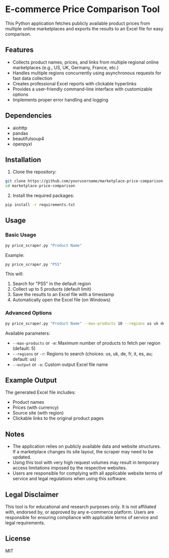 # E-commerce Price Comparison Tool

This Python application fetches publicly available product prices from multiple online marketplaces and exports the results to an Excel file for easy comparison.

## Features

- Collects product names, prices, and links from multiple regional online marketplaces (e.g., US, UK, Germany, France, etc.)
- Handles multiple regions concurrently using asynchronous requests for fast data collection
- Creates professional Excel reports with clickable hyperlinks
- Provides a user-friendly command-line interface with customizable options
- Implements proper error handling and logging

## Dependencies

- aiohttp
- pandas
- beautifulsoup4
- openpyxl

## Installation

1. Clone the repository:

```bash
git clone https://github.com/yourusername/marketplace-price-comparison.git
cd marketplace-price-comparison
```

2. Install the required packages:

```bash
pip install -r requirements.txt
```

## Usage

### Basic Usage

```bash
py price_scraper.py "Product Name"
```

Example:

```bash
py price_scraper.py "PS5"
```

This will:
1. Search for "PS5" in the default region
2. Collect up to 5 products (default limit)
3. Save the results to an Excel file with a timestamp
4. Automatically open the Excel file (on Windows)

### Advanced Options

```bash
py price_scraper.py "Product Name" --max-products 10 --regions us uk de --output results.xlsx
```

Available parameters:
- `--max-products` or `-m`: Maximum number of products to fetch per region (default: 5)
- `--regions` or `-r`: Regions to search (choices: us, uk, de, fr, it, es, au; default: us)
- `--output` or `-o`: Custom output Excel file name

## Example Output

The generated Excel file includes:
- Product names
- Prices (with currency)
- Source site (with region)
- Clickable links to the original product pages

## Notes

- The application relies on publicly available data and website structures. If a marketplace changes its site layout, the scraper may need to be updated.
- Using this tool with very high request volumes may result in temporary access limitations imposed by the respective websites.
- Users are responsible for complying with all applicable website terms of service and legal regulations when using this software.

## Legal Disclaimer

This tool is for educational and research purposes only. It is not affiliated with, endorsed by, or approved by any e-commerce platform. Users are responsible for ensuring compliance with applicable terms of service and legal requirements.

## License

MIT

